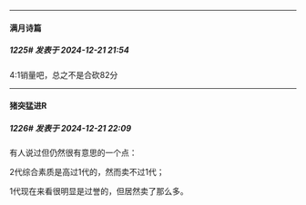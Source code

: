 ﻿
*****

####  满月诗篇  
##### 1225#       发表于 2024-12-21 21:54

4:1销量吧，总之不是合砍82分


*****

####  猪突猛进R  
##### 1226#       发表于 2024-12-21 22:09

有人说过但仍然很有意思的一个点：

2代综合素质是高过1代的，然而卖不过1代；

1代现在来看很明显是过誉的，但居然卖了那么多。

